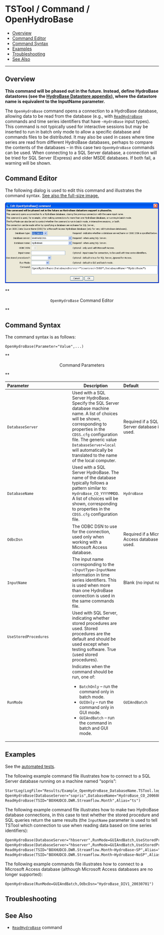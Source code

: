 # TSTool / Command / OpenHydroBase #

* [Overview](#overview)
* [Command Editor](#command-editor)
* [Command Syntax](#command-syntax)
* [Examples](#examples)
* [Troubleshooting](#troubleshooting)
* [See Also](#see-also)

-------------------------

## Overview ##

**This command will be phased out in the future.
Instead, define HydroBase datastores (see the [HydroBase Datastore appendix](../../datastore-ref/CO-HydroBase/CO-HydroBase)),
where the datastore name is equivalent to the InputName parameter.**

The `OpenHydroBase` command opens a connection to a HydroBase database,
allowing data to be read from the database (e.g., with
[`ReadHydroBase`](../ReadHydroBase/ReadHydroBase) commands and time series identifiers that have `~HydroBase` input types).
This command is not typically used for interactive sessions but may be
inserted to run in batch only mode to allow a specific database and commands files to be distributed.
It may also be used in cases where time series are read from different HydroBase databases,
perhaps to compare the contents of the databases – in this case two `OpenHydroBase` commands can be used.
When connecting to a SQL Server database, a connection will be tried for SQL Server (Express) and older MSDE databases.
If both fail, a warning will be shown.

## Command Editor ##

The following dialog is used to edit this command and illustrates the command syntax.
<a href="../OpenHydroBase.png">See also the full-size image.</a>

![OpenHydroBase](OpenHydroBase.png)

**<p style="text-align: center;">
`OpenHydroBase` Command Editor
</p>**

## Command Syntax ##

The command syntax is as follows:

```text
OpenHydroBase(Parameter="Value",...)
```

**<p style="text-align: center;">
Command Parameters
</p>**

|**Parameter**&nbsp;&nbsp;&nbsp;&nbsp;&nbsp;&nbsp;&nbsp;&nbsp;&nbsp;&nbsp;&nbsp;&nbsp;&nbsp;&nbsp;&nbsp;&nbsp;&nbsp;&nbsp;&nbsp;&nbsp;&nbsp;&nbsp;&nbsp;&nbsp;&nbsp;&nbsp;&nbsp;&nbsp;&nbsp;&nbsp;&nbsp;&nbsp;&nbsp;&nbsp;|**Description**|**Default**&nbsp;&nbsp;&nbsp;&nbsp;&nbsp;&nbsp;&nbsp;&nbsp;&nbsp;&nbsp;&nbsp;&nbsp;&nbsp;&nbsp;&nbsp;&nbsp;&nbsp;&nbsp;&nbsp;&nbsp;&nbsp;&nbsp;&nbsp;&nbsp;&nbsp;&nbsp;&nbsp;|
|--------------|-----------------|-----------------|
|`DatabaseServer`|Used with a SQL Server HydroBase.  Specify the SQL Server database machine name.  A list of choices will be shown, corresponding to properties in the `CDSS.cfg` configuration file.  The generic value `DatabaseServer=local` will automatically be translated to the name of the local computer.|Required if a SQL Server database is used.|
|`DatabaseName`|Used with a SQL Server HydroBase.  The name of the database typically follows a pattern similar to: `HydroBase_CO_YYYYMMDD`.  A list of choices will be shown, corresponding to properties in the `CDSS.cfg` configuration file.|`HydroBase`|
|`OdbcDsn`|The ODBC DSN to use for the connection, used only when working with a Microsoft Access database.|Required if a Microsoft Access database is used.|
|`InputName`|The input name corresponding to the `~InputType~InputName` information in time series identifiers.  This is used when more than one HydroBase connection is used in the same commands file.|Blank (no input name).|
|`UseStoredProcedures`|Used with SQL Server, indicating whether stored procedures are used.  Stored procedures are the default and should be used except when testing software.	True (used stored procedures).|
|`RunMode`|Indicates when the command should be run, one of:<ul><li>`BatchOnly` – run the command only in batch mode.</li><li>`GUIOnly` – run the command only in GUI mode.</li><li>`GUIAndBatch` – run the command in batch and GUI mode.</li></ul>|`GUIAndBatch`|

## Examples ##

See the [automated tests](https://github.com/OpenWaterFoundation/cdss-app-tstool-test/tree/master/test/regression/commands/general/OpenHydroBase).

The following example command file illustrates how to connect to a SQL Server database running on a machine named “sopris”:

```text
StartLog(LogFile="Results/Example_OpenHydroBase_DatabaseName.TSTool.log")
OpenHydroBase(DatabaseServer="sopris",DatabaseName="HydroBase_CO_20060816")
ReadHydroBase(TSID="BOXHUDCO.DWR.Streamflow.Month",Alias="ts")
```
The following example command file illustrates how to make two HydroBase database connections,
in this case to test whether the stored procedure and SQL queries return the same results
(the `InputName` parameter is used to tell TSTool which connection to use when reading data based on time series identifiers):

```text
OpenHydroBase(DatabaseServer="hbserver",RunMode=GUIAndBatch,UseStoredProcedures=True,InputName="SP")
OpenHydroBase(DatabaseServer="hbserver",RunMode=GUIAndBatch,UseStoredProcedures=False,InputName="NoSP")
ReadHydroBase(TSID="BOXHUDCO.DWR.Streamflow.Month~HydroBase~SP",Alias="ts_sp")
ReadHydroBase(TSID="BOXHUDCO.DWR.Streamflow.Month~HydroBase~NoSP",Alias="ts_nosp")
```

The following example commands file illustrates how to connect to a Microsoft Access database (although Microsoft Access databases are no longer supported):

```text
OpenHydroBase(RunMode=GUIAndBatch,OdbcDsn="HydroBase_DIV1_20030701")
```

## Troubleshooting ##

## See Also ##

* [`ReadHydroBase`](../ReadHydroBase/ReadHydroBase) command
